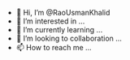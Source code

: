 - 👋 Hi, I’m @RaoUsmanKhalid
- 👀 I’m interested in ...
- 🌱 I’m currently learning ...
- 💞️ I’m looking to collaboration ...
- 📫 How to reach me ...

<!---
RaoUsmanKhalid/RaoUsmanKhalid is a ✨ special ✨ repository because its `README.md` (this file) appears on your GitHub profile.
You can click the Preview link to take a look at your changes.
--->
